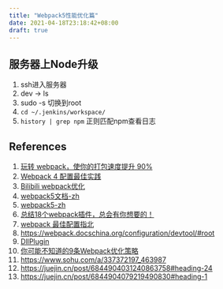 ```yaml
---
title: "Webpack5性能优化篇"
date: 2021-04-18T23:18:42+08:00
draft: true
---
```



## 服务器上Node升级
1. ssh进入服务器
2. dev  ->  ls
3. sudo -s  切换到root
4. `cd ~/.jenkins/workspace/`
5. `history | grep npm` 正则匹配npm查看日志

## References
1. [玩转 webpack，使你的打包速度提升 90%](https://juejin.cn/post/6844904071736852487)
2. [Webpack 4 配置最佳实践](https://juejin.cn/post/6844903624632434702)
3. [Bilibili webpack优化](https://www.bilibili.com/video/BV1jy4y1S7fy?from=search&seid=6939588320509455802)
4. [webpack5文档-zh](https://webpack.docschina.org/concepts/under-the-hood/#the-main-parts)
5. [webpack5-zh](https://www.webpackjs.com/configuration/devtool/)
6. [总结18个webpack插件，总会有你想要的！](https://juejin.cn/post/6844904193589772301#heading-17)
7. [webpack 最佳配置指北](https://juejin.cn/post/6844904036936712200#heading-38)
8. https://webpack.docschina.org/configuration/devtool/#root
9. [DllPlugin](https://webpack.docschina.org/plugins/dll-plugin/#root)
10. [你可能不知道的9条Webpack优化策略](https://cloud.tencent.com/developer/article/1667987)
11. https://www.sohu.com/a/337372197_463987
12. https://juejin.cn/post/6844904031240863758#heading-24
13. https://juejin.cn/post/6844904079219490830#heading-1



